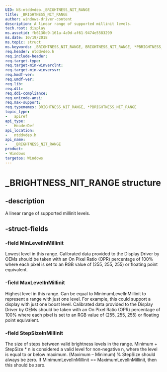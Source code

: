 ```yaml
---
UID: NS:ntddvdeo._BRIGHTNESS_NIT_RANGE
title: _BRIGHTNESS_NIT_RANGE
author: windows-driver-content
description: A linear range of supported millinit levels.
tech.root: display
ms.assetid: fb6130d9-161a-4a9d-af61-9474e5583299
ms.date: 10/19/2018
ms.topic: struct
ms.keywords: _BRIGHTNESS_NIT_RANGE, BRIGHTNESS_NIT_RANGE, *PBRIGHTNESS_NIT_RANGE,
req.header: ntddvdeo.h
req.include-header:
req.target-type:
req.target-min-winverclnt:
req.target-min-winversvr:
req.kmdf-ver:
req.umdf-ver:
req.lib:
req.dll:
req.ddi-compliance:
req.unicode-ansi:
req.max-support:
req.typenames: BRIGHTNESS_NIT_RANGE, *PBRIGHTNESS_NIT_RANGE
topic_type:
-	apiref
api_type:
-	HeaderDef
api_location:
-	ntddvdeo.h
api_name:
-	_BRIGHTNESS_NIT_RANGE
product: 
- Windows
targetos: Windows
---
```


# _BRIGHTNESS_NIT_RANGE structure

## -description

A linear range of supported millinit levels.

## -struct-fields

### -field MinLevelInMillinit

Lowest level in this range. Calibrated data provided to the Display Driver by OEMs should be taken with an On Pixel Ratio (OPR) percentage of 100% where each pixel is set to an RGB value of (255, 255, 255) or floating point equivalent.

### -field MaxLevelInMillinit

Highest level in this range. Can be equal to MinimumLevelInMillinit to represent a range with just one level. For example, this could support a display with just one boost level.  Calibrated data provided to the Display Driver by OEMs should be taken with an On Pixel Ratio (OPR) percentage of 100% where each pixel is set to an RGB value of (255, 255, 255) or floating point equivalent.

### -field StepSizeInMillinit

The size of steps between valid brightness levels in the range. Minimum + StepSize * n is considered a valid level for non-negative n, where the level is equal to or below maximum. (Maximum – Minimum) % StepSize should always be zero. If MinimumLevelInMillinit == MaximumLevelInMillinit, then this should be zero.

